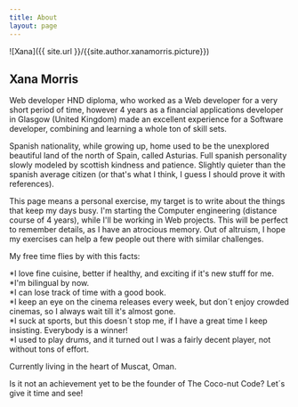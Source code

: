 ```yaml
---
title: About
layout: page
---
```

![Xana]({{ site.url }}/{{site.author.xanamorris.picture}})


<h2>Xana Morris</h2>

<p>Web developer HND diploma, who worked as a Web developer for a very short period of time, however 4 years as a financial applications developer in Glasgow (United Kingdom) made an excellent experience for a Software developer, combining and learning a whole ton of skill sets. </p>

<p>Spanish nationality, while growing up, home used to be the unexplored beautiful land of the north of Spain, called Asturias. Full spanish personality slowly modeled by scottish kindness and patience. Slightly quieter than the spanish average citizen (or that's what I think, I guess I should prove it with references). </p>

 <p>This page means a personal exercise, my target is to write about the things that keep my days busy. I'm starting the Computer engineering (distance course of 4 years), while I'll be working in Web projects.
 This will be perfect to remember details, as I have an atrocious memory. Out of altruism, I hope my exercises can help a few people out there with similar challenges. </p>

<p>My free time flies by with this facts: <br>

*I love fine cuisine, better if healthy, and exciting if it's new stuff for me. <br>
*I'm bilingual by now. <br>
*I can lose track of time with a good book. <br>
*I keep an eye on the cinema releases every week, but don´t enjoy crowded cinemas, so I always wait till it's almost gone.<br>
*I suck at sports, but this doesn´t stop me, if I have a great time I keep insisting. Everybody is a winner! <br>
*I used to play drums, and it turned out I was a fairly decent player, not without tons of effort. <br>
</p>

<p>Currently living in the heart of Muscat, Oman. </p>

<p>Is it not an achievement yet to be the founder of The Coco-nut Code? Let´s give it time and see!</p>




<!-- 

	<p>Desarrolladora de aplicaciones web de título, que a su vez nunca a trabajado como desarrolladora Web, pero si como desarrolladora de aplicaciones financieras durante 4 años en Glasgow, Reino Unido. </p>

<p>Esta página supone un ejercicio personal, mi objetivo es escribir sobre lo que va ocupando mis días. 
Y de forma egoísta me servirá para recordar los detalles de lo que voy estudiando, ya que tengo una memoria atroz. Si de forma altruísta facilito la vida a alguien más que se enfrente a retos similares, estupendo!  </p>



<h2>Skills</h2>

<ul class="skill-list">
	<li>HTML - Jade - Haml - Erb</li>
	<li>Responsive (Mobile First)</li>
	<li>CSS (Stylus, Sass, Less)</li>
	<li>Css Frameworks (Bootstrap, Foundation)</li>
	<li>Javascript (Design Patterns, Testes)</li>
	<li>NodeJS</li>
	<li>AngularJS - ReactJS</li>
	<li>Grunt - Gulp - Yeoman</li>
	<li>Git</li>
	<li>PHP</li>
	<li>Python</li>
	<li>MySQL - MongoDB</li>
	<li>Scrum and Kanban</li>
	<li>TDD e Continuous Integration</li>
</ul>

<h2>Projects</h2>

<ul>
	<li><a href="https://github.com/">Lorem Lorem</a></li>
	<li><a href="https://github.com/">Ipsum Dolor</a></li>
	<li><a href="https://github.com/">Dolor Lorem</a></li>
</ul>
 -->